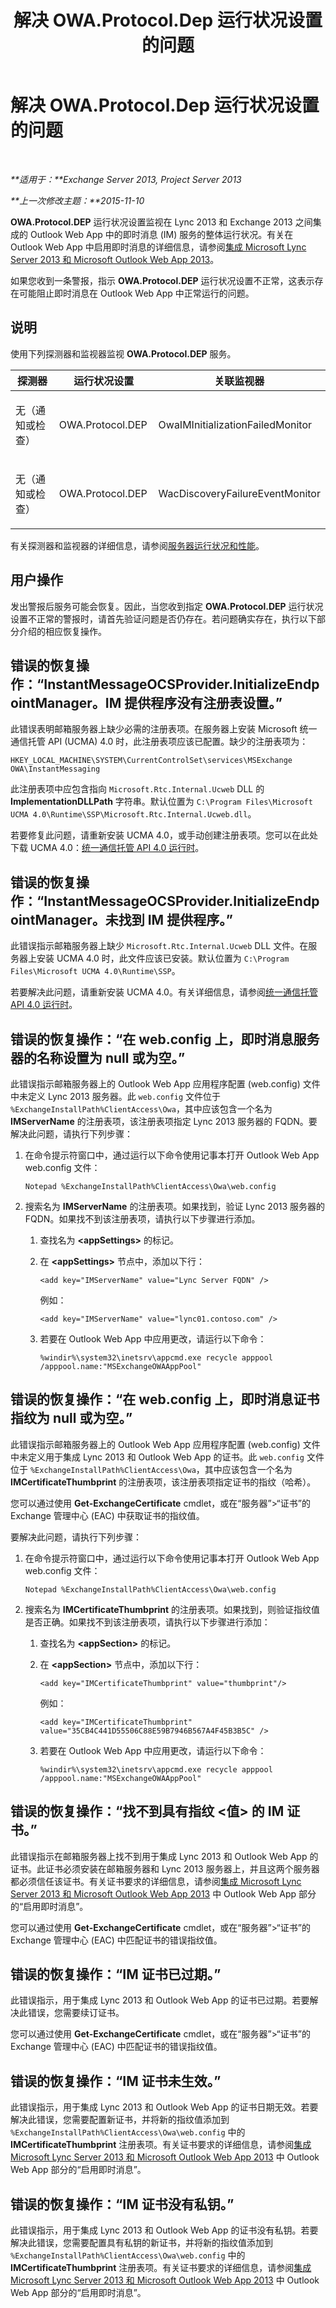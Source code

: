 ﻿---
title: 解决 OWA.Protocol.Dep 运行状况设置的问题
TOCTitle: 解决 OWA.Protocol.Dep 运行状况设置的问题
ms:assetid: f39c63d5-f161-4eee-9415-05f3355e7cc7
ms:mtpsurl: https://technet.microsoft.com/zh-cn/library/ms.exch.scom.owa.protocol.dep(v=EXCHG.150)
ms:contentKeyID: 54652359
ms.date: 01/08/2016
mtps_version: v=EXCHG.150
ms.translationtype: HT
---

# 解决 OWA.Protocol.Dep 运行状况设置的问题

 

_**适用于：**Exchange Server 2013, Project Server 2013_

_**上一次修改主题：**2015-11-10_

**OWA.Protocol.DEP** 运行状况设置监视在 Lync 2013 和 Exchange 2013 之间集成的 Outlook Web App 中的即时消息 (IM) 服务的整体运行状况。有关在 Outlook Web App 中启用即时消息的详细信息，请参阅[集成 Microsoft Lync Server 2013 和 Microsoft Outlook Web App 2013](http://go.microsoft.com/fwlink/p/?linkid=280418)。

如果您收到一条警报，指示 **OWA.Protocol.DEP** 运行状况设置不正常，这表示存在可能阻止即时消息在 Outlook Web App 中正常运行的问题。

## 说明

使用下列探测器和监视器监视 **OWA.Protocol.DEP** 服务。


<table>
<colgroup>
<col style="width: 33%" />
<col style="width: 33%" />
<col style="width: 33%" />
</colgroup>
<thead>
<tr class="header">
<th>探测器</th>
<th>运行状况设置</th>
<th>关联监视器</th>
</tr>
</thead>
<tbody>
<tr class="odd">
<td><p>无（通知或检查）</p></td>
<td><p>OWA.Protocol.DEP</p></td>
<td><p>OwaIMInitializationFailedMonitor</p></td>
</tr>
<tr class="even">
<td><p>无（通知或检查）</p></td>
<td><p>OWA.Protocol.DEP</p></td>
<td><p>WacDiscoveryFailureEventMonitor</p></td>
</tr>
</tbody>
</table>


有关探测器和监视器的详细信息，请参阅[服务器运行状况和性能](https://technet.microsoft.com/zh-cn/library/jj150551\(v=exchg.150\))。

## 用户操作

发出警报后服务可能会恢复。因此，当您收到指定 **OWA.Protocol.DEP** 运行状况设置不正常的警报时，请首先验证问题是否仍存在。若问题确实存在，执行以下部分介绍的相应恢复操作。

## 错误的恢复操作：“InstantMessageOCSProvider.InitializeEndpointManager。IM 提供程序没有注册表设置。”

此错误表明邮箱服务器上缺少必需的注册表项。在服务器上安装 Microsoft 统一通信托管 API (UCMA) 4.0 时，此注册表项应该已配置。缺少的注册表项为：

    HKEY_LOCAL_MACHINE\SYSTEM\CurrentControlSet\services\MSExchange OWA\InstantMessaging

此注册表项中应包含指向 `Microsoft.Rtc.Internal.Ucweb` DLL 的 **ImplementationDLLPath** 字符串。默认位置为 `C:\Program Files\Microsoft UCMA 4.0\Runtime\SSP\Microsoft.Rtc.Internal.Ucweb.dll`。

若要修复此问题，请重新安装 UCMA 4.0，或手动创建注册表项。您可以在此处下载 UCMA 4.0：[统一通信托管 API 4.0 运行时](http://go.microsoft.com/fwlink/p/?linkid=260990)。

## 错误的恢复操作：“InstantMessageOCSProvider.InitializeEndpointManager。未找到 IM 提供程序。”

此错误指示邮箱服务器上缺少 `Microsoft.Rtc.Internal.Ucweb` DLL 文件。在服务器上安装 UCMA 4.0 时，此文件应该已安装。默认位置为 `C:\Program Files\Microsoft UCMA 4.0\Runtime\SSP`。

若要解决此问题，请重新安装 UCMA 4.0。有关详细信息，请参阅[统一通信托管 API 4.0 运行时](http://go.microsoft.com/fwlink/p/?linkid=260990)。

## 错误的恢复操作：“在 web.config 上，即时消息服务器的名称设置为 null 或为空。”

此错误指示邮箱服务器上的 Outlook Web App 应用程序配置 (web.config) 文件中未定义 Lync 2013 服务器。此 `web.config` 文件位于 `%ExchangeInstallPath%ClientAccess\Owa`，其中应该包含一个名为 **IMServerName** 的注册表项，该注册表项指定 Lync 2013 服务器的 FQDN。要解决此问题，请执行下列步骤：

1.  在命令提示符窗口中，通过运行以下命令使用记事本打开 Outlook Web App web.config 文件：
    
        Notepad %ExchangeInstallPath%ClientAccess\Owa\web.config

2.  搜索名为 **IMServerName** 的注册表项。如果找到，验证 Lync 2013 服务器的 FQDN。如果找不到该注册表项，请执行以下步骤进行添加。
    
    1.  查找名为 **\<appSettings\>** 的标记。
    
    2.  在 **\<appSettings\>** 节点中，添加以下行：
        
            <add key="IMServerName" value="Lync Server FQDN" />
        
        例如：
        
            <add key="IMServerName" value="lync01.contoso.com" />
    
    3.  若要在 Outlook Web App 中应用更改，请运行以下命令：
        
            %windir%\system32\inetsrv\appcmd.exe recycle apppool /apppool.name:"MSExchangeOWAAppPool"

## 错误的恢复操作：“在 web.config 上，即时消息证书指纹为 null 或为空。”

此错误指示邮箱服务器上的 Outlook Web App 应用程序配置 (web.config) 文件中未定义用于集成 Lync 2013 和 Outlook Web App 的证书。此 `web.config` 文件位于 `%ExchangeInstallPath%ClientAccess\Owa`，其中应该包含一个名为 **IMCertificateThumbprint** 的注册表项，该注册表项指定证书的指纹（哈希）。

您可以通过使用 **Get-ExchangeCertificate** cmdlet，或在“服务器”\>“证书”的 Exchange 管理中心 (EAC) 中获取证书的指纹值。

要解决此问题，请执行下列步骤：

1.  在命令提示符窗口中，通过运行以下命令使用记事本打开 Outlook Web App web.config 文件：
    
        Notepad %ExchangeInstallPath%ClientAccess\Owa\web.config

2.  搜索名为 **IMCertificateThumbprint** 的注册表项。如果找到，则验证指纹值是否正确。如果找不到该注册表项，请执行以下步骤进行添加：
    
    1.  查找名为 **\<appSection\>** 的标记。
    
    2.  在 **\<appSection\>** 节点中，添加以下行：
        
            <add key="IMCertificateThumbprint" value="thumbprint"/>
        
        例如：
        
            <add key="IMCertificateThumbprint" value="35CB4C441D55506C88E59B7946B567A4F45B3B5C" />
    
    3.  若要在 Outlook Web App 中应用更改，请运行以下命令：
        
            %windir%\system32\inetsrv\appcmd.exe recycle apppool /apppool.name:"MSExchangeOWAAppPool"

## 错误的恢复操作：“找不到具有指纹 \<值\> 的 IM 证书。”

此错误指示在邮箱服务器上找不到用于集成 Lync 2013 和 Outlook Web App 的证书。此证书必须安装在邮箱服务器和 Lync 2013 服务器上，并且这两个服务器都必须信任该证书。有关证书要求的详细信息，请参阅[集成 Microsoft Lync Server 2013 和 Microsoft Outlook Web App 2013](http://go.microsoft.com/fwlink/p/?linkid=280418) 中 Outlook Web App 部分的“启用即时消息”。

您可以通过使用 **Get-ExchangeCertificate** cmdlet，或在“服务器”\>“证书”的 Exchange 管理中心 (EAC) 中匹配证书的错误指纹值。

## 错误的恢复操作：“IM 证书已过期。”

此错误指示，用于集成 Lync 2013 和 Outlook Web App 的证书已过期。若要解决此错误，您需要续订证书。

您可以通过使用 **Get-ExchangeCertificate** cmdlet，或在“服务器”\>“证书”的 Exchange 管理中心 (EAC) 中匹配证书的错误指纹值。

## 错误的恢复操作：“IM 证书未生效。”

此错误指示，用于集成 Lync 2013 和 Outlook Web App 的证书日期无效。若要解决此错误，您需要配置新证书，并将新的指纹值添加到 `%ExchangeInstallPath%ClientAccess\Owa\web.config` 中的 **IMCertificateThumbprint** 注册表项。有关证书要求的详细信息，请参阅[集成 Microsoft Lync Server 2013 和 Microsoft Outlook Web App 2013](http://go.microsoft.com/fwlink/p/?linkid=280418) 中 Outlook Web App 部分的“启用即时消息”。

## 错误的恢复操作：“IM 证书没有私钥。”

此错误指示，用于集成 Lync 2013 和 Outlook Web App 的证书没有私钥。若要解决此错误，您需要配置具有私钥的新证书，并将新的指纹值添加到 `%ExchangeInstallPath%ClientAccess\Owa\web.config` 中的 **IMCertificateThumbprint** 注册表项。有关证书要求的详细信息，请参阅[集成 Microsoft Lync Server 2013 和 Microsoft Outlook Web App 2013](http://go.microsoft.com/fwlink/p/?linkid=280418) 中 Outlook Web App 部分的“启用即时消息”。

